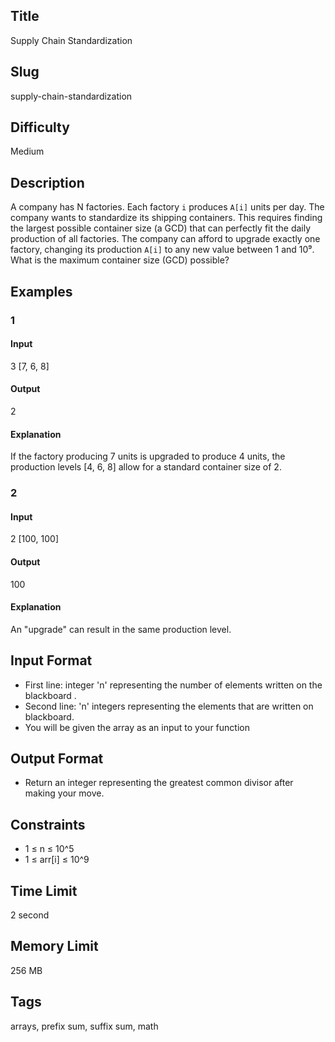 ## Title

Supply Chain Standardization

## Slug

supply-chain-standardization

## Difficulty

Medium

## Description

A company has N factories. Each factory `i` produces `A[i]` units per day. The company wants to standardize its shipping containers. This requires finding the largest possible container size (a GCD) that can perfectly fit the daily production of all factories. The company can afford to upgrade exactly one factory, changing its production `A[i]` to any new value between 1 and 10⁹. What is the maximum container size (GCD) possible?

## Examples

### 1

#### Input

3 
[7, 6, 8]

#### Output

2

#### Explanation

If the factory producing 7 units is upgraded to produce 4 units, the production levels [4, 6, 8] allow for a standard container size of 2.

### 2

#### Input

2
[100, 100]

#### Output

100

#### Explanation

An "upgrade" can result in the same production level.

## Input Format

- First line: integer 'n' representing the number of elements written on the blackboard .  
- Second line: 'n' integers representing the elements that are written on blackboard.
- You will be given the array as an input to your function

## Output Format

- Return an integer representing the greatest common divisor after making your move.

## Constraints

- 1 ≤ n ≤ 10^5
- 1 ≤ arr[i] ≤ 10^9

## Time Limit

2 second

## Memory Limit

256 MB

## Tags

arrays, prefix sum, suffix sum, math